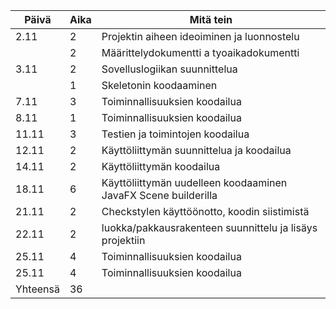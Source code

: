 |Päivä|Aika|Mitä tein |
|-----|----|--------- |
|2.11|2|Projektin aiheen ideoiminen ja luonnostelu |
|    |2|Määrittelydokumentti a tyoaikadokumentti |
|3.11|2|Sovelluslogiikan suunnittelua |
|    |1|Skeletonin koodaaminen |
|7.11|3|Toiminnallisuuksien koodailua |
|8.11|1|Toiminnallisuuksien koodailua |
|11.11|3|Testien ja toimintojen koodailua |
|12.11|2|Käyttöliittymän suunnittelua ja koodailua |
|14.11|2|Käyttöliittymän koodailua |
|18.11|6|Käyttöliittymän uudelleen koodaaminen JavaFX Scene builderilla |
|21.11|2|Checkstylen käyttöönotto, koodin siistimistä |
|22.11|2|luokka/pakkausrakenteen suunnittelu ja lisäys projektiin |
|25.11|4|Toiminnallisuuksien koodailua |
|25.11|4|Toiminnallisuuksien koodailua |
|Yhteensä|36|
